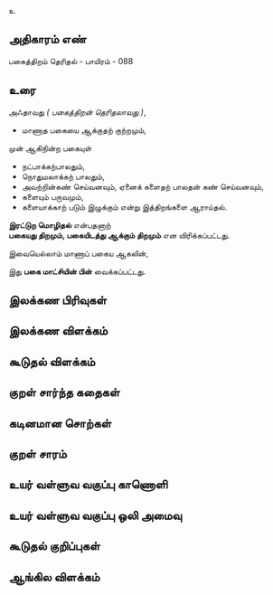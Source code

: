 உ


## அதிகாரம் எண்

பகைத்திறம் தெரிதல் - 	பாயிரம் - 088 
## உரை

அஃதாவது _( பகைத்திறன் தெரிதலாவது )_,  

* மாணாத பகையை ஆக்குதற் குற்றமும், 

முன் ஆகிநின்ற பகையுள்  
* நட்பாக்கற்பாலதும்,  
* நொதுமலாக்கற் பாலதும்,  
* அவற்றின்கண் செய்வனவும், ஏனைக் களைதற் பாலதன் கண் செய்வனவும்,  
* களையும் பருவமும்,  
* களையாக்காற் படும் இழுக்கும் என்று இத்திறங்களை ஆராய்தல். 

**இரட்டுற மொழிதல்** என்பதனாற்  
**பகையது திறமும், பகையிடத்து ஆக்கும் திறமும்** என விரிக்கப்பட்டது.  

இவையெல்லாம் மாணாப் பகைய ஆகலின்,  

இது **பகை மாட்சியின் பின்** வைக்கப்பட்டது.
## இலக்கண பிரிவுகள் 


## இலக்கண விளக்கம்


## கூடுதல் விளக்கம்


## குறள் சார்ந்த கதைகள் 


## கடினமான சொற்கள்


## குறள் சாரம் 


## உயர் வள்ளுவ வகுப்பு காணொளி


## உயர் வள்ளுவ வகுப்பு ஒலி அமைவு 


## கூடுதல் குறிப்புகள்


## ஆங்கில விளக்கம்

